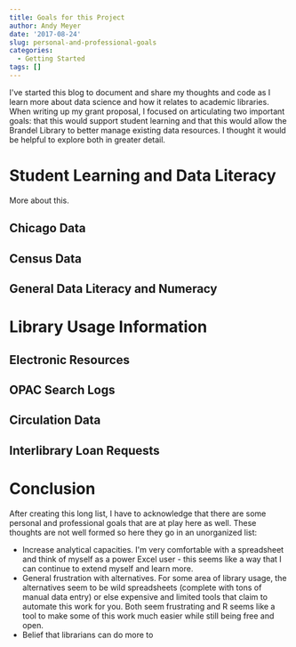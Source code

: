 ```yaml
---
title: Goals for this Project
author: Andy Meyer
date: '2017-08-24'
slug: personal-and-professional-goals
categories:
  - Getting Started
tags: []
---
```


I've started this blog to document and share my thoughts and code as I learn more about data science and how it relates to academic libraries. When writing up my grant proposal, I focused on articulating two important goals: that this would support student learning and that this would allow the Brandel Library to better manage existing data resources. I thought it would be helpful to explore both in greater detail.

# Student Learning and Data Literacy
More about this.
## Chicago Data
## Census Data
## General Data Literacy and Numeracy

# Library Usage Information
## Electronic Resources
## OPAC Search Logs
## Circulation Data
## Interlibrary Loan Requests

# Conclusion
After creating this long list, I have to acknowledge that there are some personal and professional goals that are at play here as well. These thoughts are not well formed so here they go in an unorganized list:

* Increase analytical capacities. I'm very comfortable with a spreadsheet and think of myself as a power Excel user - this seems like a way that I can continue to extend myself and learn more.
* General frustration with alternatives. For some area of library usage, the alternatives seem to be wild spreadsheets (complete with tons of manual data entry) or else expensive and limited tools that claim to automate this work for you. Both seem frustrating and R seems like a tool to make some of this work much easier while still being free and open.
* Belief that librarians can do more to 



